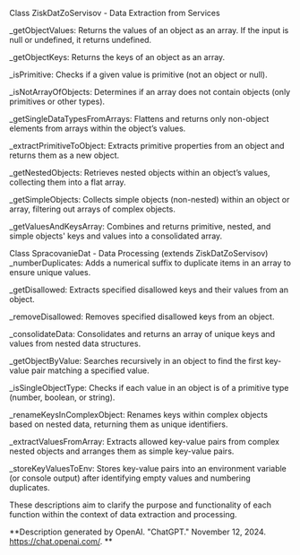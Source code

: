 Class ZiskDatZoServisov - Data Extraction from Services

_getObjectValues: Returns the values of an object as an array. If the input is null or undefined, it returns undefined.

_getObjectKeys: Returns the keys of an object as an array.

_isPrimitive: Checks if a given value is primitive (not an object or null).

_isNotArrayOfObjects: Determines if an array does not contain objects (only primitives or other types).

_getSingleDataTypesFromArrays: Flattens and returns only non-object elements from arrays within the object’s values.

_extractPrimitiveToObject: Extracts primitive properties from an object and returns them as a new object.

_getNestedObjects: Retrieves nested objects within an object’s values, collecting them into a flat array.

_getSimpleObjects: Collects simple objects (non-nested) within an object or array, filtering out arrays of complex objects.

_getValuesAndKeysArray: Combines and returns primitive, nested, and simple objects' keys and values into a consolidated array.



Class SpracovanieDat - Data Processing (extends ZiskDatZoServisov)
_numberDuplicates: Adds a numerical suffix to duplicate items in an array to ensure unique values.

_getDisallowed: Extracts specified disallowed keys and their values from an object.

_removeDisallowed: Removes specified disallowed keys from an object.

_consolidateData: Consolidates and returns an array of unique keys and values from nested data structures.

_getObjectByValue: Searches recursively in an object to find the first key-value pair matching a specified value.

_isSingleObjectType: Checks if each value in an object is of a primitive type (number, boolean, or string).

_renameKeysInComplexObject: Renames keys within complex objects based on nested data, returning them as unique identifiers.

_extractValuesFromArray: Extracts allowed key-value pairs from complex nested objects and arranges them as simple key-value pairs.

_storeKeyValuesToEnv: Stores key-value pairs into an environment variable (or console output) after identifying empty values and numbering duplicates.

These descriptions aim to clarify the purpose and functionality of each function within the context of data extraction and processing.

**Description generated by OpenAI. "ChatGPT." November 12, 2024. https://chat.openai.com/.
**





